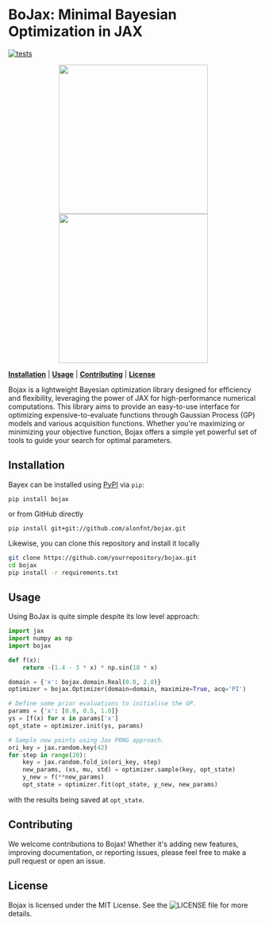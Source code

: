 # BoJax: Minimal Bayesian Optimization in JAX
[![tests](https://github.com/alonfnt/bayex/actions/workflows/tests.yml/badge.svg)](https://github.com/alonfnt/bayex/actions/workflows/tests.yml)

<p align="center">
    <img src="https://github.com/alonfnt/bayex/assets/38870744/bbf52b8b-8b24-4c95-91c0-4e3d1b99f45e" height="300">
    <img src="https://github.com/alonfnt/bayex/assets/38870744/882fecc7-bc30-4267-ad1d-687fdbbe2cdc" height="300">
</p>

[**Installation**](#installation)
| [**Usage**](#usage)
| [**Contributing**](#contributing)
| [**License**](#license)

Bojax is a lightweight Bayesian optimization library designed for efficiency and flexibility, leveraging the power of JAX for high-performance numerical computations.
This library aims to provide an easy-to-use interface for optimizing expensive-to-evaluate functions through Gaussian Process (GP) models and various acquisition functions. Whether you're maximizing or minimizing your objective function, Bojax offers a simple yet powerful set of tools to guide your search for optimal parameters.

## Installation<a id="installation"></a>
Bayex can be installed using [PyPI](https://pypi.org/project/bojax/) via `pip`:
```
pip install bojax
```
or from GitHub directly
```
pip install git+git://github.com/alonfnt/bojax.git
```

Likewise, you can clone this repository and install it locally

```bash
git clone https://github.com/yourrepository/bojax.git
cd bojax
pip install -r requirements.txt
```

## Usage<a id="usage"></a>
Using BoJax is quite simple despite its low level approach:
```python
import jax
import numpy as np
import bojax

def f(x):
    return -(1.4 - 3 * x) * np.sin(18 * x)

domain = {'x': bojax.domain.Real(0.0, 2.0)}
optimizer = bojax.Optimizer(domain=domain, maximize=True, acq='PI')

# Define some prior evaluations to initialise the GP.
params = {'x': [0.0, 0.5, 1.0]}
ys = [f(x) for x in params['x']
opt_state = optimizer.init(ys, params)

# Sample new points using Jax PRNG approach.
ori_key = jax.random.key(42)
for step in range(20):
    key = jax.random.fold_in(ori_key, step)
    new_params, (xs, mu, std) = optimizer.sample(key, opt_state)
    y_new = f(**new_params)
    opt_state = optimizer.fit(opt_state, y_new, new_params)
```

with the results being saved at `opt_state`.

## Contributing<a id="contributing"></a>
We welcome contributions to Bojax! Whether it's adding new features, improving documentation, or reporting issues, please feel free to make a pull request or open an issue.

## License<a id="license"></a>
Bojax is licensed under the MIT License. See the ![LICENSE](LICENSE) file for more details.
